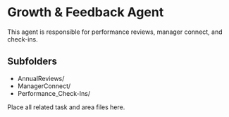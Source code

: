 # Growth & Feedback Agent

This agent is responsible for performance reviews, manager connect, and check-ins.

## Subfolders
- AnnualReviews/
- ManagerConnect/
- Performance_Check-Ins/

Place all related task and area files here.
